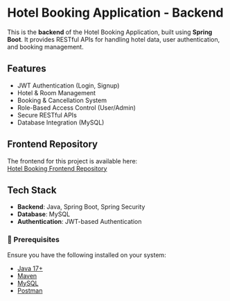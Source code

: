 
#  Hotel Booking Application - Backend

This is the **backend** of the Hotel Booking Application, built using **Spring Boot**. It provides RESTful APIs for handling hotel data, user authentication, and booking management.

## Features
- JWT Authentication (Login, Signup)
- Hotel & Room Management
- Booking & Cancellation System
- Role-Based Access Control (User/Admin)
- Secure RESTful APIs
- Database Integration (MySQL)

## Frontend Repository
The frontend for this project is available here:  
 [Hotel Booking Frontend Repository](https://github.com/KiranPatkari3/Hotel-Client.git)

## Tech Stack
- **Backend**: Java, Spring Boot, Spring Security
- **Database**: MySQL
- **Authentication**: JWT-based Authentication

### 🔹 Prerequisites
Ensure you have the following installed on your system:
- [Java 17+](https://adoptium.net/)
- [Maven](https://maven.apache.org/)
- [MySQL](https://www.mysql.com/)
- [Postman](https://www.postman.com/)

